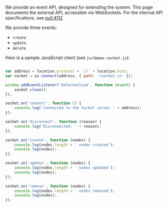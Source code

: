 We provide an event API, designed for extending the system. This page documents the external API, accessible via WebSockets. For the internal API specifications, see [pull #112](https://github.com/remyla/damas-core/pull/112#issuecomment-218803699)

We provide three events:
- `create`
- `update`
- `delete`

Here is a sample JavaScript client (see `js/damas-socket.js`):

```javascript

var address = location.protocol + '//' + location.host;
var socket = io.connect(address, { path: '/socket.io' });

window.addEventListener('beforeunload', function (event) {
    socket.close();
});

socket.on('connect', function () {
    console.log('Connected to the Socket server ' + address);
});

socket.on('disconnect', function (reason) {
    console.log('Disconnected: ' + reason);
});

socket.on('create', function (nodes) {
    console.log(nodes.length + ' nodes created');
    console.log(nodes);
});

socket.on('update', function (nodes) {
    console.log(nodes.length + ' nodes updated');
    console.log(nodes);
});

socket.on('remove', function (nodes) {
    console.log(nodes.length + ' nodes removed');
    console.log(nodes);
});
```